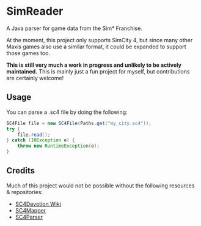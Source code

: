 # SimReader

A Java parser for game data from the Sim* Franchise.

At the moment, this project only supports SimCity 4, but since many other Maxis games also use a similar format, it could be expanded to support those games too.

**This is still very much a work in progress and unlikely to be actively maintained.** This is mainly just a fun project for myself, but contributions are certainly welcome!

## Usage
You can parse a .sc4 file by doing the following:
```java
SC4File file = new SC4File(Paths.get("my_city.sc4"));
try {
    file.read();
} catch (IOException e) {
    throw new RuntimeException(e);
}
```        


## Credits
Much of this project would not be possible without the following resources & repositories:
- [SC4Devotion Wiki](https://wiki.sc4devotion.com/)
- [SC4Mapper](https://github.com/wouanagaine/SC4Mapper-2013/)
- [SC4Parser](https://github.com/Killeroo/SC4Parser)